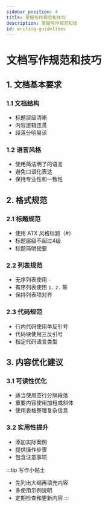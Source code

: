 ```yaml
---
sidebar_position: 4
title: 掌握写作规范和技巧
description: 掌握写作规范和技
id: writing-guidelines
---
```


# 文档写作规范和技巧

## 1. 文档基本要求

### 1.1 文档结构
- 标题层级清晰
- 内容逻辑连贯
- 段落分明易读

### 1.2 语言风格
- 使用简洁明了的语言
- 避免口语化表达
- 保持专业性和一致性

## 2. 格式规范

### 2.1 标题规范
- 使用 ATX 风格标题（#）
- 标题层级不超过4级
- 标题简明扼要

### 2.2 列表规范
- 无序列表使用 `-` 
- 有序列表使用 `1.` `2.` 等
- 保持列表项对齐

### 2.3 代码规范
- 行内代码使用单反引号
- 代码块使用三反引号
- 指定代码语言类型

## 3. 内容优化建议

### 3.1 可读性优化
- 适当使用空行分隔段落
- 重要内容使用加粗或斜体
- 使用表格整理复杂信息

### 3.2 实用性提升
- 添加实际案例
- 提供操作步骤
- 包含注意事项

:::tip 写作小贴士
- 先列出大纲再填充内容
- 多使用示例说明
- 定期检查和更新内容
:::

